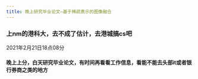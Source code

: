 ```yaml
---
title: 晚上研究毕业论文—基于稀疏表示的图像融合
---
```


### 上nm的港科大，去不成了估计，去港城搞cs吧
2021年2月21日18点08分
#### 晚上上分，白天研究毕业论文，有时间再看看工作信息，看能不能去头部it或者银行券商之类的地方
